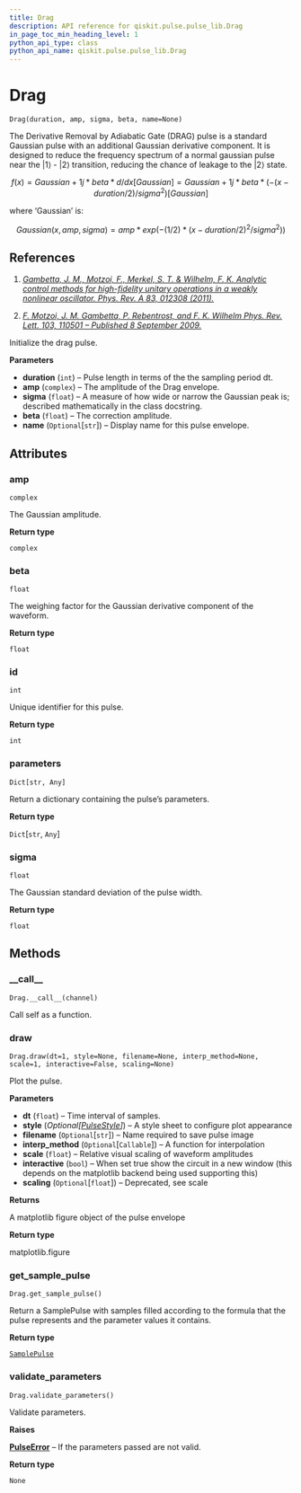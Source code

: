```yaml
---
title: Drag
description: API reference for qiskit.pulse.pulse_lib.Drag
in_page_toc_min_heading_level: 1
python_api_type: class
python_api_name: qiskit.pulse.pulse_lib.Drag
---
```


# Drag

<span id="qiskit.pulse.pulse_lib.Drag" />

`Drag(duration, amp, sigma, beta, name=None)`

The Derivative Removal by Adiabatic Gate (DRAG) pulse is a standard Gaussian pulse with an additional Gaussian derivative component. It is designed to reduce the frequency spectrum of a normal gaussian pulse near the $|1\rangle$ - $|2\rangle$ transition, reducing the chance of leakage to the $|2\rangle$ state.

$$
f(x) = Gaussian + 1j * beta * d/dx [Gaussian]
     = Gaussian + 1j * beta * (-(x - duration/2) / sigma^2) [Gaussian]
$$

where ‘Gaussian’ is:

$$
Gaussian(x, amp, sigma) = amp * exp( -(1/2) * (x - duration/2)^2 / sigma^2) )
$$

## References

1.  [*Gambetta, J. M., Motzoi, F., Merkel, S. T. & Wilhelm, F. K. Analytic control methods for high-fidelity unitary operations in a weakly nonlinear oscillator. Phys. Rev. A 83, 012308 (2011).*](https://link.aps.org/doi/10.1103/PhysRevA.83.012308)

2.  [*F. Motzoi, J. M. Gambetta, P. Rebentrost, and F. K. Wilhelm Phys. Rev. Lett. 103, 110501 – Published 8 September 2009.*](https://link.aps.org/doi/10.1103/PhysRevLett.103.110501)

Initialize the drag pulse.

**Parameters**

*   **duration** (`int`) – Pulse length in terms of the the sampling period dt.
*   **amp** (`complex`) – The amplitude of the Drag envelope.
*   **sigma** (`float`) – A measure of how wide or narrow the Gaussian peak is; described mathematically in the class docstring.
*   **beta** (`float`) – The correction amplitude.
*   **name** (`Optional`\[`str`]) – Display name for this pulse envelope.

## Attributes

### amp

<span id="qiskit.pulse.pulse_lib.Drag.amp" />

`complex`

The Gaussian amplitude.

**Return type**

`complex`

### beta

<span id="qiskit.pulse.pulse_lib.Drag.beta" />

`float`

The weighing factor for the Gaussian derivative component of the waveform.

**Return type**

`float`

### id

<span id="qiskit.pulse.pulse_lib.Drag.id" />

`int`

Unique identifier for this pulse.

**Return type**

`int`

### parameters

<span id="qiskit.pulse.pulse_lib.Drag.parameters" />

`Dict[str, Any]`

Return a dictionary containing the pulse’s parameters.

**Return type**

`Dict`\[`str`, `Any`]

### sigma

<span id="qiskit.pulse.pulse_lib.Drag.sigma" />

`float`

The Gaussian standard deviation of the pulse width.

**Return type**

`float`

## Methods

### \_\_call\_\_

<span id="qiskit.pulse.pulse_lib.Drag.__call__" />

`Drag.__call__(channel)`

Call self as a function.

### draw

<span id="qiskit.pulse.pulse_lib.Drag.draw" />

`Drag.draw(dt=1, style=None, filename=None, interp_method=None, scale=1, interactive=False, scaling=None)`

Plot the pulse.

**Parameters**

*   **dt** (`float`) – Time interval of samples.
*   **style** (*Optional\[*[*PulseStyle*](qiskit.visualization.pulse.qcstyle#qiskit.visualization.pulse.qcstyle.PulseStyle "qiskit.visualization.pulse.qcstyle.PulseStyle")*]*) – A style sheet to configure plot appearance
*   **filename** (`Optional`\[`str`]) – Name required to save pulse image
*   **interp\_method** (`Optional`\[`Callable`]) – A function for interpolation
*   **scale** (`float`) – Relative visual scaling of waveform amplitudes
*   **interactive** (`bool`) – When set true show the circuit in a new window (this depends on the matplotlib backend being used supporting this)
*   **scaling** (`Optional`\[`float`]) – Deprecated, see scale

**Returns**

A matplotlib figure object of the pulse envelope

**Return type**

matplotlib.figure

### get\_sample\_pulse

<span id="qiskit.pulse.pulse_lib.Drag.get_sample_pulse" />

`Drag.get_sample_pulse()`

Return a SamplePulse with samples filled according to the formula that the pulse represents and the parameter values it contains.

**Return type**

[`SamplePulse`](qiskit.pulse.pulse_lib.SamplePulse "qiskit.pulse.pulse_lib.sample_pulse.SamplePulse")

### validate\_parameters

<span id="qiskit.pulse.pulse_lib.Drag.validate_parameters" />

`Drag.validate_parameters()`

Validate parameters.

**Raises**

[**PulseError**](qiskit.pulse.PulseError "qiskit.pulse.PulseError") – If the parameters passed are not valid.

**Return type**

`None`

